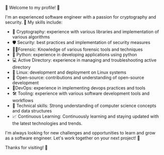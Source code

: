 🔐 Welcome to my profile! 🚀

I'm an experienced software engineer with a passion for cryptography and security. 🔐 My skills include:

- 🔑 Cryptography: experience with various libraries and implementation of various algorithms
- 🛡️ Security: best practices and implementation of security measures
- 🕵️‍♂️Forensic: Knowledge of various forensic tools and techniques
- 🐍 Python: experience in developing applications using python
- 💻 Active Directory: experience in managing and troubleshooting active directory
- 🐧 Linux: development and deployment on Linux systems
- 🌟 Open-source: contributions and understanding of open-source development
- 🚀DevOps: experience in implementing devops practices and tools
- 🛠️ Tooling: experience with various software development tools and workflows
- 🧰 Technical skills: Strong understanding of computer science concepts and data structures
- 📈 Continuous Learning: Continuously learning and staying updated with the latest technologies and trends.

I'm always looking for new challenges and opportunities to learn and grow as a software engineer. Let's work together on your next project! 🤝

Thanks for visiting! 🙏
